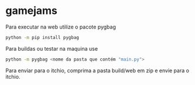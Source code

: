 # gamejams
Para executar na web utilize o pacote pygbag

```bash
python -m pip install pygbag
```

Para buildas ou testar na maquina use
```bash
python -m pygbag <nome da pasta que contém "main.py">
```

Para enviar para o itchio, comprima a pasta build/web em zip e envie para o itchio.